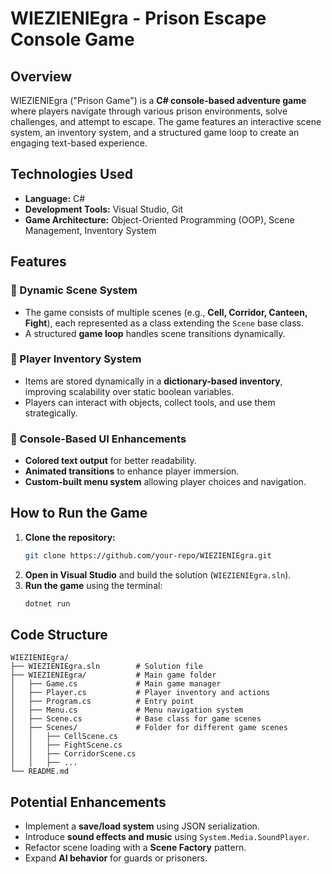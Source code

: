 # WIEZIENIEgra - Prison Escape Console Game

## Overview
WIEZIENIEgra ("Prison Game") is a **C# console-based adventure game** where players navigate through various prison environments, solve challenges, and attempt to escape. The game features an interactive scene system, an inventory system, and a structured game loop to create an engaging text-based experience.

## Technologies Used
- **Language:** C#
- **Development Tools:** Visual Studio, Git
- **Game Architecture:** Object-Oriented Programming (OOP), Scene Management, Inventory System

## Features
### 🔹 Dynamic Scene System
- The game consists of multiple scenes (e.g., **Cell, Corridor, Canteen, Fight**), each represented as a class extending the `Scene` base class.
- A structured **game loop** handles scene transitions dynamically.

### 🔹 Player Inventory System
- Items are stored dynamically in a **dictionary-based inventory**, improving scalability over static boolean variables.
- Players can interact with objects, collect tools, and use them strategically.

### 🔹 Console-Based UI Enhancements
- **Colored text output** for better readability.
- **Animated transitions** to enhance player immersion.
- **Custom-built menu system** allowing player choices and navigation.

## How to Run the Game
1. **Clone the repository:**
   ```sh
   git clone https://github.com/your-repo/WIEZIENIEgra.git
   ```
2. **Open in Visual Studio** and build the solution (`WIEZIENIEgra.sln`).
3. **Run the game** using the terminal:
   ```sh
   dotnet run
   ```

## Code Structure
```
WIEZIENIEgra/
├── WIEZIENIEgra.sln        # Solution file
├── WIEZIENIEgra/           # Main game folder
│   ├── Game.cs             # Main game manager
│   ├── Player.cs           # Player inventory and actions
│   ├── Program.cs          # Entry point
│   ├── Menu.cs             # Menu navigation system
│   ├── Scene.cs            # Base class for game scenes
│   ├── Scenes/             # Folder for different game scenes
│   │   ├── CellScene.cs    
│   │   ├── FightScene.cs   
│   │   ├── CorridorScene.cs
│   │   ├── ...
└── README.md
```

## Potential Enhancements
- Implement a **save/load system** using JSON serialization.
- Introduce **sound effects and music** using `System.Media.SoundPlayer`.
- Refactor scene loading with a **Scene Factory** pattern.
- Expand **AI behavior** for guards or prisoners.
